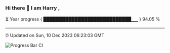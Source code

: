 ### Hi there 👋 I am Harry , 

⏳ Year progress { ████████████████████████████▁▁ } 94.05 %

---

⏰ Updated on Sun, 10 Dec 2023 06:23:03 GMT

![Progress Bar CI](https://github.com/duykhang68/duykhang68/workflows/Progress%20Bar%20CI/badge.svg)
